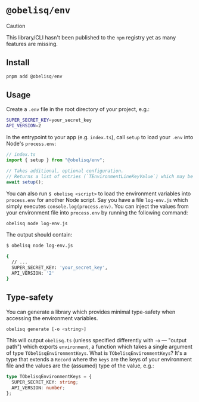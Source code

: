 # `@obelisq/env`

> [!CAUTION]
> This library/CLI hasn't been published to the `npm` registry yet as many features are missing.

## Install

```ts
pnpm add @obelisq/env
```

## Usage

Create a `.env` file in the root directory of your project, e.g.:

```sh
SUPER_SECRET_KEY=your_secret_key
API_VERSION=2
```

In the entrypoint to your app (e.g. `index.ts`), call `setup` to load your `.env` into Node's `process.env`:

```ts
// index.ts
import { setup } from "@obelisq/env";

// Takes additional, optional configuration.
// Returns a list of entries (`TEnvironmentLineKeyValue`) which may be used for e.g. validation purposes.
await setup();
```

You can also run `$ obelisq <script>` to load the environment variables into `process.env` for another Node script. Say you have a file `log-env.js` which simply executes `console.log(process.env)`. You can inject the values from your environment file into `process.env` by running the following command:

```sh
obelisq node log-env.js
```

The output should contain:

```sh
$ obelisq node log-env.js

{
  // ...
  SUPER_SECRET_KEY: 'your_secret_key',
  API_VERSION: '2'
}
```

## Type-safety

You can generate a library which provides minimal type-safety when accessing the environment variables.

```sh
obelisq generate [-o <string>]
```

This will output `obelisq.ts` (unless specified differently with `-o` — "output path") which exports `environment`, a function which takes a single argument of type `TObelisqEnvironmentKeys`. What is `TObelisqEnvironmentKeys`? It's a type that extends a `Record` where the `keys` are the keys of your environment file and the values are the (assumed) type of the value, e.g.:

```ts
type TObelisqEnvironmentKeys = {
  SUPER_SECRET_KEY: string;
  API_VERSION: number;
};
```
